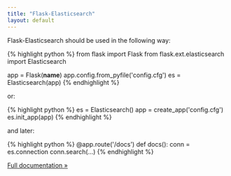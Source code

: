 ```yaml
---
title: "Flask-Elasticsearch"
layout: default
---
```


Flask-Elasticsearch should be used in the following way:


{% highlight python %}
from flask import Flask
from flask.ext.elasticsearch import Elasticsearch

app = Flask(__name__)
app.config.from_pyfile('config.cfg')
es = Elasticsearch(app)
{% endhighlight %}

or:

{% highlight python %}
es = Elasticsearch()
app = create_app('config.cfg')
es.init_app(app)
{% endhighlight %}

and later:

{% highlight python %}
@app.route('/docs')
def docs():
    conn = es.connection
    conn.search(...)
{% endhighlight %}

[Full documentation &raquo;](fulldocs.html)
